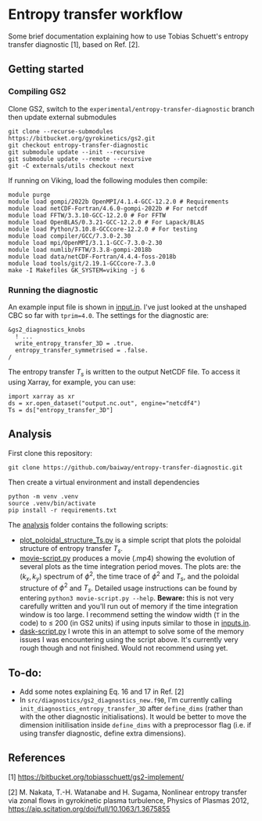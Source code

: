 # Entropy transfer workflow
Some brief documentation explaining how to use Tobias Schuett's entropy transfer diagnostic [1], based on Ref. [2].

## Getting started
### Compiling GS2
Clone GS2, switch to the `experimental/entropy-transfer-diagnostic` branch then update external submodules
```
git clone --recurse-submodules https://bitbucket.org/gyrokinetics/gs2.git
git checkout entropy-transfer-diagnostic
git submodule update --init --recursive
git submodule update --remote --recursive
git -C externals/utils checkout next
```

If running on Viking, load the following modules then compile:
```
module purge
module load gompi/2022b OpenMPI/4.1.4-GCC-12.2.0 # Requirements
module load netCDF-Fortran/4.6.0-gompi-2022b # For netcdf
module load FFTW/3.3.10-GCC-12.2.0 # For FFTW
module load OpenBLAS/0.3.21-GCC-12.2.0 # For Lapack/BLAS
module load Python/3.10.8-GCCcore-12.2.0 # For testing
module load compiler/GCC/7.3.0-2.30
module load mpi/OpenMPI/3.1.1-GCC-7.3.0-2.30
module load numlib/FFTW/3.3.8-gompi-2018b
module load data/netCDF-Fortran/4.4.4-foss-2018b
module load tools/git/2.19.1-GCCcore-7.3.0
make -I Makefiles GK_SYSTEM=viking -j 6
```

### Running the diagnostic
An example input file is shown in [input.in](input.in). I've just looked at the unshaped CBC so far with `tprim=4.0`. The settings for the diagnostic are:
```
&gs2_diagnostics_knobs
  ! ...
  write_entropy_transfer_3D = .true.
  entropy_transfer_symmetrised = .false.
/
```

The entropy transfer $T_s$ is written to the output NetCDF file. To access it using Xarray, for example, you can use:
```
import xarray as xr
ds = xr.open_dataset("output.nc.out", engine="netcdf4")
Ts = ds["entropy_transfer_3D"]
```

## Analysis
First clone this repository:
```
git clone https://github.com/baiway/entropy-transfer-diagnostic.git
```
Then create a virtual environment and install dependencies
```
python -m venv .venv
source .venv/bin/activate
pip install -r requirements.txt
```
The [analysis](analysis/) folder contains the following scripts:
- [plot_poloidal_structure_Ts.py](analysis/plot_poloidal_structure_Ts.py) is a simple script that plots the poloidal structure of entropy transfer $T_s$.
- [movie-script.py](analysis/movie-script.py) produces a movie (.mp4) showing the evolution of several plots as the time integration period moves. The plots are: the $(k_x, k_y)$ spectrum of $\phi^2$, the time trace of $\phi^2$ and $T_s$, and the poloidal structure of $\phi^2$ and $T_s$. Detailed usage instructions can be found by entering `python3 movie-script.py --help`. **Beware:** this is not very carefully written and you'll run out of memory if the time integration window is too large. I recommend setting the window width (`T` in the code) to $\leq$ 200 (in GS2 units) if using inputs similar to those in [inputs.in](inputs.in).
- [dask-script.py](dask-script.py) I wrote this in an attempt to solve some of the memory issues I was encountering using the script above. It's currently very rough though and not finished. Would not recommend using yet.


## To-do:
- Add some notes explaining Eq. 16 and 17 in Ref. [2]
- In `src/diagnostics/gs2_diagnostics_new.f90`, I'm currently calling `init_diagnostics_entropy_transfer_3D` after `define_dims` (rather than with the other diagnostic initialisations). It would be better to move the dimension initilisation inside `define_dims` with a preprocessor flag (i.e. if using transfer diagnostic, define extra dimensions).

## References
[1] https://bitbucket.org/tobiasschuett/gs2-implement/

[2] M. Nakata, T.-H. Watanabe and H. Sugama, Nonlinear entropy transfer via zonal flows in gyrokinetic plasma turbulence, Physics of Plasmas 2012, https://aip.scitation.org/doi/full/10.1063/1.3675855
